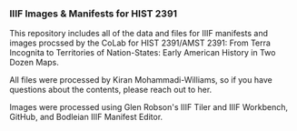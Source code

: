 ### IIIF Images & Manifests for HIST 2391
This repository includes all of the data and files for IIIF manifests and images procssed by the CoLab for HIST 2391/AMST 2391: From Terra Incognita to Territories of Nation-States: Early American History in Two Dozen Maps.

All files were processed by Kiran Mohammadi-Williams, so if you have questions about the contents, please reach out to her.

Images were processed using Glen Robson's IIIF Tiler and IIIF Workbench, GitHub, and Bodleian IIIF Manifest Editor.
